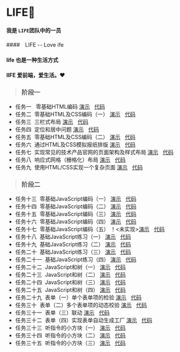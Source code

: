 # LIFE:seedling:

####  我是 `LIFE`团队中的一员

####　LIFE -- Love ife

####  life 也是一种生活方式

####  IIFE 爱前端，爱生活。:heart:

> ### 阶段一
>>
* 任务一 &nbsp; 零基础HTML编码 [演示](http://maxxiaobao.github.io/LIFE/step1/task1/index.html) &nbsp; [代码](https://github.com/maxxiaobao/LIFE/tree/master/step1/task1)
*  任务二  &nbsp;零基础HTML及CSS编码（一） [演示](http://maxxiaobao.github.io/LIFE/step1/task2/index.html) &nbsp; [代码](https://github.com/maxxiaobao/LIFE/tree/master/step1/task2)
* 任务三 &nbsp;三栏式布局 [演示](http://maxxiaobao.github.io/LIFE/step1/task3/index.html) &nbsp; [代码](https://github.com/maxxiaobao/LIFE/tree/master/step1/task3)
* 任务四 &nbsp;定位和居中问题 [演示](http://maxxiaobao.github.io/LIFE/step1/task4/index.html) &nbsp; [代码](https://github.com/maxxiaobao/LIFE/tree/master/step1/task4)
* 任务五 &nbsp;零基础HTML及CSS编码（二） [演示](http://maxxiaobao.github.io/LIFE/step1/task5/index.html) &nbsp; [代码](https://github.com/maxxiaobao/LIFE/tree/master/step1/task5)
* 任务六 &nbsp;通过HTML及CSS模拟报纸排版 [演示](http://maxxiaobao.github.io/LIFE/step1/task6/index.html) &nbsp; [代码](https://github.com/maxxiaobao/LIFE/tree/master/step1/task6)
* 任务七 &nbsp;实现常见的技术产品官网的页面架构及样式布局 [演示](http://maxxiaobao.github.io/LIFE/step1/task7/index.html) &nbsp; [代码](https://github.com/maxxiaobao/LIFE/tree/master/step1/task7)
* 任务八 &nbsp;响应式网格（栅格化）布局 [演示](http://maxxiaobao.github.io/LIFE/step1/task8/index.html) &nbsp; [代码](https://github.com/maxxiaobao/LIFE/tree/master/step1/task8)
* 任务九 &nbsp;使用HTML/CSS实现一个复杂页面 [演示](http://maxxiaobao.github.io/LIFE/step1/task9/index.html) &nbsp; [代码](https://github.com/maxxiaobao/LIFE/tree/master/step1/task9)

> ### 阶段二
>>
* 任务十三 &nbsp;零基础JavaScript编码（一） [演示](http://maxxiaobao.github.io/LIFE/step2/task13/index.html) &nbsp; [代码](https://github.com/maxxiaobao/LIFE/tree/master/step2/task13)
* 任务十四 &nbsp;零基础JavaScript编码（二） [演示](http://maxxiaobao.github.io/LIFE/step2/task14/index.html) &nbsp; [代码](https://github.com/maxxiaobao/LIFE/tree/master/step2/task14)
* 任务十五 &nbsp;零基础JavaScript编码（三） [演示](http://maxxiaobao.github.io/LIFE/step2/task15/index.html) &nbsp; [代码](https://github.com/maxxiaobao/LIFE/tree/master/step2/task15)
* 任务十六 &nbsp;零基础JavaScript编码（四） [演示](http://maxxiaobao.github.io/LIFE/step2/task16/index.html) &nbsp; [代码](https://github.com/maxxiaobao/LIFE/tree/master/step2/task16)
* 任务十七 &nbsp;零基础JavaScript编码（五） ！<未实现>[演示](http://maxxiaobao.github.io/LIFE/step2/task17/index.html) &nbsp; [代码](https://github.com/maxxiaobao/LIFE/tree/master/step2/task17)
* 任务十八 &nbsp;基础JavaScript练习（一） [演示](http://maxxiaobao.github.io/LIFE/step2/task18/index.html) &nbsp; [代码](https://github.com/maxxiaobao/LIFE/tree/master/step2/task18)
* 任务十九 &nbsp;基础JavaScript练习（二） [演示](http://maxxiaobao.github.io/LIFE/step2/task19/index.html) &nbsp; [代码](https://github.com/maxxiaobao/LIFE/tree/master/step2/task19)
* 任务二十 &nbsp;基础JavaScript练习（三） [演示](http://maxxiaobao.github.io/LIFE/step2/task20/index.html) &nbsp; [代码](https://github.com/maxxiaobao/LIFE/tree/master/step2/task20)
* 任务二十一 &nbsp;基础JavaScript练习（四） [演示](http://maxxiaobao.github.io/LIFE/step2/task21/index.html) &nbsp; [代码](https://github.com/maxxiaobao/LIFE/tree/master/step2/task21)
* 任务二十二 &nbsp;JavaScript和树（一） [演示](http://maxxiaobao.github.io/LIFE/step2/task22/index.html) &nbsp; [代码](https://github.com/maxxiaobao/LIFE/tree/master/step2/task22)
* 任务二十三 &nbsp;JavaScript和树（二） [演示](http://maxxiaobao.github.io/LIFE/step2/task23/index.html) &nbsp; [代码](https://github.com/maxxiaobao/LIFE/tree/master/step2/task23)
* 任务二十四 &nbsp;JavaScript和树（三） [演示](http://maxxiaobao.github.io/LIFE/step2/task24/index.html) &nbsp; [代码](https://github.com/maxxiaobao/LIFE/tree/master/step2/task24)
* 任务二十五 &nbsp;JavaScript和树（四） [演示](http://maxxiaobao.github.io/LIFE/step2/task25/index.html) &nbsp; [代码](https://github.com/maxxiaobao/LIFE/tree/master/step2/task25)
* 任务二十九 &nbsp;表单（一）单个表单项的检验 [演示](http://maxxiaobao.github.io/LIFE/step2/task29/index.html) &nbsp; [代码](https://github.com/maxxiaobao/LIFE/tree/master/step2/task29)
* 任务三十 &nbsp;表单（二）多个表单项的动态校验 [演示](http://maxxiaobao.github.io/LIFE/step2/task30/index.html) &nbsp; [代码](https://github.com/maxxiaobao/LIFE/tree/master/step2/task30)
* 任务三十一 &nbsp;表单（三）联动 [演示](http://maxxiaobao.github.io/LIFE/step2/task31/index.html) &nbsp; [代码](https://github.com/maxxiaobao/LIFE/tree/master/step2/task31)
* 任务三十二 &nbsp;表单（四）实现表单自动生成工厂 [演示](http://maxxiaobao.github.io/LIFE/step2/task32/index.html) &nbsp; [代码](https://github.com/maxxiaobao/LIFE/tree/master/step2/task32)
* 任务三十三 &nbsp;听指令的小方块（一） [演示](http://maxxiaobao.github.io/LIFE/step2/task33/index.html) &nbsp; [代码](https://github.com/maxxiaobao/LIFE/tree/master/step2/task33)
* 任务三十四 &nbsp;听指令的小方块（二） [演示](http://maxxiaobao.github.io/LIFE/step2/task34/index.html) &nbsp; [代码](https://github.com/maxxiaobao/LIFE/tree/master/step2/task34)
* 任务三十五 &nbsp;听指令的小方块（三） [演示](http://maxxiaobao.github.io/LIFE/step2/task35/index.html) &nbsp; [代码](https://github.com/maxxiaobao/LIFE/tree/master/step2/task35)
